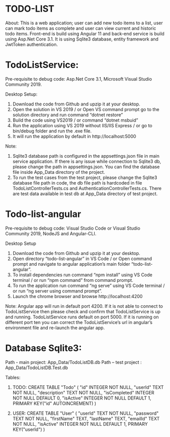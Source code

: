 # TODO-LIST

About: This is a web application; user can add new todo items to a list, user can mark todo items as complete and user can view current and historic todo items. 
Front-end is build using Angular 11 and back-end service is build using Asp.Net Core 3.1. It is using Sqlite3 database, entity framework and JwtToken authentication.

# TodoListService:
Pre-requisite to debug code: Asp.Net Core 3.1, Microsoft Visual Studio Community 2019.

Desktop Setup:
1.	Download the code from Github and upzip it at your desktop.
2.	Open the solution in VS 2019 / or Open VS command prompt go to the solution directory and run command “dotnet restore”
3.	Build the code using VS2019 / or command “dotnet msbuid”
4.	Run the application using VS 2019 without IIS/IIS Express / or go to bin/debug folder and run the .exe file.
5.	It will run the application by default in http://localhost:5000

Note: 
1.	Sqlite3 database path is configured in the appsettings.json file in main service application. If there is any issue while connection to Sqlite3 db, please change the path in appsettings.json. You can find the database file inside App_Data directory of the project.
2.	To run the test cases from the test project, please change the Sqlite3 database file path in code, the db file path is hardcoded in file TodoListControllerTests.cs and AuthenticationControllerTests.cs. There are test data available in test db at App_Data directory of test project.


# Todo-list-angular
Pre-requisite to debug code: Visual Studio Code or Visual Studio Community 2019, NodeJS and Angular-CLI.

Desktop Setup
1.	Download the code from Github and upzip it at your desktop.
2.	Open directory “todo-list-angular” in VS Code / or Open command prompt and navigate to angular application’s main folder “todo-list-angular”.
3.	To install dependencies run command “npm install” using VS Code terminal / or run “npm command” from command prompt.
4.	To run the application run command “ng serve” using VS Code terminal / or run “ng server using command prompt”.
5.	Launch the chrome browser and browse http://localhost:4200

Note: Angular app will run in default port 4200. If it is not able to connect to TodoListService then please check and confirm that TodoListService is up and running. TodoListService runs default on port 5000. If it is running on different port ten you can correct the TodoListService’s url in angular’s environment file and re-launch the angular app.


# Database Sqlite3:
Path - main project: App_Data/TodoListDB.db
Path – test project : App_Data/TodoListDB.Test.db

Tables:
1.	TODO: 
CREATE TABLE "Todo" (
	"id"	INTEGER NOT NULL,
	"userId"	TEXT NOT NULL,
	"description"	TEXT NOT NULL,
	"isCompleted"	INTEGER NOT NULL DEFAULT 0,
	"isActive"	INTEGER NOT NULL DEFAULT 1,
	PRIMARY KEY("id" AUTOINCREMENT)
)

2.	USER: 
CREATE TABLE "User" (
	"userId"	TEXT NOT NULL,
	"password"	TEXT NOT NULL,
	"firstName"	TEXT,
	"lastName"	TEXT,
	"emailId"	TEXT NOT NULL,
	"isActive"	INTEGER NOT NULL DEFAULT 1,
	PRIMARY KEY("userId")
)

